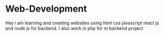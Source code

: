 # Web-Development
Hey i  am  learning and creating websites using html css javascript  react js and node js for backend.
I also work in php for m backend project
